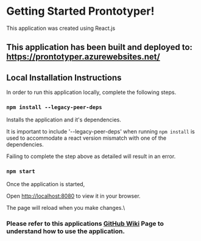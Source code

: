 # Getting Started Prontotyper!
This application was created using React.js
## This application has been built and deployed to: https://prontotyper.azurewebsites.net/



## Local Installation Instructions

In order to run this application locally, complete the following steps.

### `npm install --legacy-peer-deps`

Installs the application and it's dependencies. 

It is important to include '--legacy-peer-deps' when running `npm install` is used to accommodate a react version mismatch with one of the dependencies. 

Failing to complete the step above as detailed will result in an error.

### `npm start`

Once the application is started,

Open [http://localhost:8080](http://localhost:8080) to view it in your browser.

The page will reload when you make changes.\ 

### Please refer to this applications <a href="https://github.com/CareyScott/Y4Project/wiki">GitHub Wiki</a> Page to understand how to use the application. 
